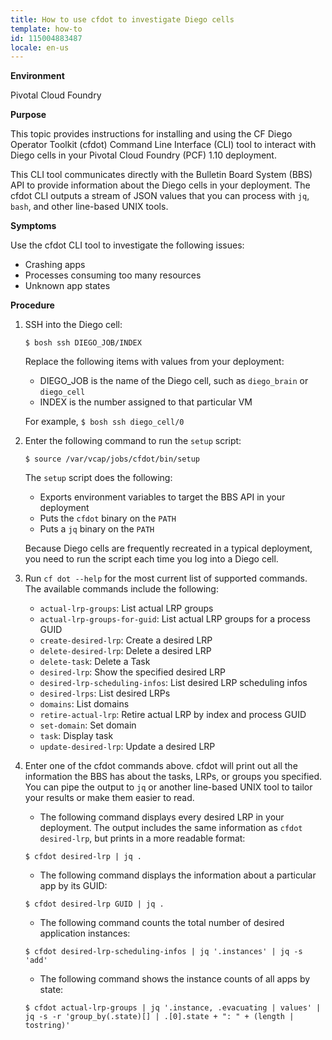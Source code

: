 ```yaml
---
title: How to use cfdot to investigate Diego cells
template: how-to
id: 115004883487 
locale: en-us
---
```


**Environment**

Pivotal Cloud Foundry

**Purpose**

This topic provides instructions for installing and using the CF Diego Operator Toolkit (cfdot) Command Line Interface (CLI) tool to interact with Diego cells in your Pivotal Cloud Foundry (PCF) 1.10 deployment.

This CLI tool communicates directly with the Bulletin Board System (BBS) API to provide information about the Diego cells in your deployment.
The cfdot CLI outputs a stream of JSON values that you can process with `jq`, `bash`, and other line-based UNIX tools.

**Symptoms**

Use the cfdot CLI tool to investigate the following issues:

* Crashing apps
* Processes consuming too many resources
* Unknown app states

**Procedure**

1. SSH into the Diego cell:

    ```
    $ bosh ssh DIEGO_JOB/INDEX
    ```

    Replace the following items with values from your deployment:

    * DIEGO_JOB is the name of the Diego cell, such as `diego_brain` or `diego_cell`
    * INDEX is the number assigned to that particular VM

    For example, `$ bosh ssh diego_cell/0`

2. Enter the following command to run the `setup` script:

    ```
    $ source /var/vcap/jobs/cfdot/bin/setup
    ```

    The `setup` script does the following:

      * Exports environment variables to target the BBS API in your deployment
      * Puts the `cfdot` binary on the `PATH`
      * Puts a `jq` binary on the `PATH`

    Because Diego cells are frequently recreated in a typical deployment, you need to run the script each time you log into a Diego cell.

3. Run `cf dot --help` for the most current list of supported commands. The available commands include the following:
    * `actual-lrp-groups`: List actual LRP groups
    * `actual-lrp-groups-for-guid`:  List actual LRP groups for a process GUID
    * `create-desired-lrp`: Create a desired LRP
    * `delete-desired-lrp`: Delete a desired LRP
    * `delete-task`: Delete a Task
    * `desired-lrp`: Show the specified desired LRP
    * `desired-lrp-scheduling-infos`: List desired LRP scheduling infos
    * `desired-lrps`: List desired LRPs
    * `domains`: List domains
    * `retire-actual-lrp`: Retire actual LRP by index and process GUID
    * `set-domain`: Set domain
    * `task`: Display task
    * `update-desired-lrp`: Update a desired LRP

4. Enter one of the cfdot commands above. cfdot will print out all the information the BBS has about the tasks, LRPs, or groups you specified. You can pipe the output to `jq` or another line-based UNIX tool
to tailor your results or make them easier to read.

    * The following command displays every desired LRP in your deployment. The output includes the same information as `cfdot desired-lrp`, but prints in a more readable format:

    ```
    $ cfdot desired-lrp | jq .
    ```

    * The following command displays the information about a particular app by its GUID:

    ```
    $ cfdot desired-lrp GUID | jq .
    ```

    * The following command counts the total number of desired application instances:

    ```
    $ cfdot desired-lrp-scheduling-infos | jq '.instances' | jq -s 'add'
    ```

    * The following command shows the instance counts of all apps by state:

    ```
    $ cfdot actual-lrp-groups | jq '.instance, .evacuating | values' | jq -s -r 'group_by(.state)[] | .[0].state + ": " + (length | tostring)'
    ```
